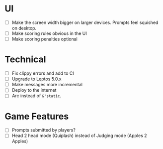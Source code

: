 # UI
- [ ] Make the screen width bigger on larger devices. Prompts feel squished on desktop. 
- [ ] Make scoring rules obvious in the UI
- [ ] Make scoring penalties optional

# Technical
- [ ] Fix clippy errors and add to CI
- [ ] Upgrade to Leptos 5.0.x
- [ ] Make messages more incremental
- [ ] Deploy to the internet
- [ ] Arc instead of `&'static`.

# Game Features
- [ ] Prompts submitted by players?
- [ ] Head 2 head mode (Quiplash) instead of Judging mode (Apples 2 Apples)
